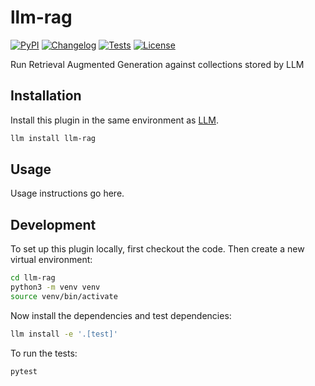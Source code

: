 # llm-rag

[![PyPI](https://img.shields.io/pypi/v/llm-rag.svg)](https://pypi.org/project/llm-rag/)
[![Changelog](https://img.shields.io/github/v/release/simonw/llm-rag?include_prereleases&label=changelog)](https://github.com/simonw/llm-rag/releases)
[![Tests](https://github.com/simonw/llm-rag/actions/workflows/test.yml/badge.svg)](https://github.com/simonw/llm-rag/actions/workflows/test.yml)
[![License](https://img.shields.io/badge/license-Apache%202.0-blue.svg)](https://github.com/simonw/llm-rag/blob/main/LICENSE)

Run Retrieval Augmented Generation against collections stored by LLM

## Installation

Install this plugin in the same environment as [LLM](https://llm.datasette.io/).
```bash
llm install llm-rag
```
## Usage

Usage instructions go here.

## Development

To set up this plugin locally, first checkout the code. Then create a new virtual environment:
```bash
cd llm-rag
python3 -m venv venv
source venv/bin/activate
```
Now install the dependencies and test dependencies:
```bash
llm install -e '.[test]'
```
To run the tests:
```bash
pytest
```
